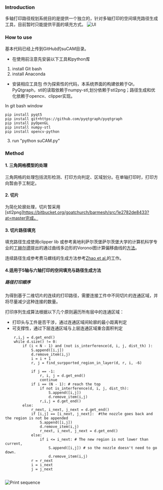 ### Introduction
多轴打印路径规划系统目的是提供一个独立的，针对多轴打印的空间填充路径生成工具，目前暂时只能提供平面的填充方式。
![UI](../doc/ui.png)
### How to use
基本代码已经上传到GitHub的suCAM目录。
- 在使用前注意先安装以下工具和python库
1. install Git bash
2. install Anaconda

- 安装相应工具包
作为探索性的代码，本系统界面的构建依赖于Qt，PyQtgraph，stl的读取依赖于numpy-stl,划分依赖于stl2png；路径生成和优化依赖于opencv、clipper实现。

In git bash window
```
pip install pyqt5
pip install git+https://github.com/pyqtgraph/pyqtgraph
pip install pyOpenGL
pip install numpy-stl
pip install opencv-python
```
3. run "python suCAM.py"

### Method

#### 1. 三角网格模型的处理
三角网格的处理包括流形检测、打印方向判定、区域划分。在单轴打印时，打印方向暂由手工制定。

#### 2. 切片
为简化轮廓处理，切片暂采用[stl2png]https://bitbucket.org/goatchurch/barmesh/src/1e2782de8433?at=master完成。


#### 3. 切片路径填充

填充路径生成使用clipper lib 或参考奥地利萨尔茨堡萨尔茨堡大学的计算机科学专业的[丁赫尔德](https://www.cosy.sbg.ac.at/~held/held.html)提出的通过曲线多边形的Voronoi图计算偏移曲线的[方法](https://ac.els-cdn.com/S0010448597000717/1-s2.0-S0010448597000717-main.pdf?_tid=63fe7c5c-f78a-45a4-9f1f-1986e8f51377&acdnat=1543315797_4f2cb569a0acb261dfd7a5dff27d52c3)。

连续路径生成参考费马螺线的生成方法参考[Zhao et al.](http://irc.cs.sdu.edu.cn/CFS/)的工作。


#### 4.适用于5轴与六轴打印的空间填充与路径生成方法
##### 路径打印顺序
为得到基于二维切片的连续的打印路径，需要连接工件中不同切片的连通区域，并将尽量减少这种连接的数量。

打印序列生成算法根据以下几个原则遍历所有层中的连通区域：

- 打印头与工件是否干涉，通过连通区域间轮廓的最小距离判定
- 可支撑性，通过下层连通区域与上层连通区域重合面积判定

```Algorithm
    r,i,j = d.get_end() 
    while d.size() != 0:  
        if (i < N - 1) and (not is_interference(d, i, j, dist_th) ): 
            S.append([i,j])
            d.remove_item(i,j)            
            i = i + 1     
            r, j = find_surpported_region_in_layer(d, r, i, -6)

            if j == -1:   
                r, i, j = d.get_end() 
                continue
            if i == (N - 1): # reach the top
                if not is_interference(d, i, j, dist_th):
                    S.append([i,j])
                    d.remove_item(i,j)
                r,i,j = d.get_end()                
        else:
            r_next, i_next, j_next = d.get_end() 
            if [i,j] == [i_next, j_next]:  #the nozzle goes back and the region is not be appended
                S.append([i,j]) 
                d.remove_item(i,j)
                r_next, i_next, j_next = d.get_end()
            else:
                if i <= i_next: # The new region is not lower than current, 
                    S.append([i,j]) # so the nozzle doesn't need to go down. 
                    d.remove_item(i,j)
            r = r_next
            i = i_next
            j = j_next
    
```
![Print sequence](../doc/prseq.gif)




